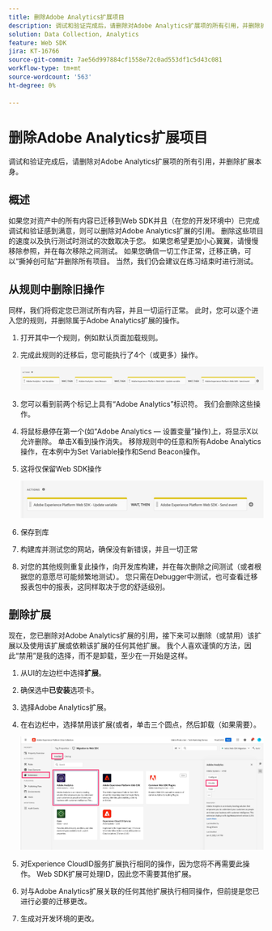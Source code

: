 ```yaml
---
title: 删除Adobe Analytics扩展项目
description: 调试和验证完成后，请删除对Adobe Analytics扩展项的所有引用，并删除扩展本身。
solution: Data Collection, Analytics
feature: Web SDK
jira: KT-16766
source-git-commit: 7ae56d997884cf1558e72c0ad553df1c5d43c081
workflow-type: tm+mt
source-wordcount: '563'
ht-degree: 0%

---
```



# 删除Adobe Analytics扩展项目

调试和验证完成后，请删除对Adobe Analytics扩展项的所有引用，并删除扩展本身。

## 概述

如果您对资产中的所有内容已迁移到Web SDK并且（在您的开发环境中）已完成调试和验证感到满意，则可以删除对Adobe Analytics扩展的引用。 删除这些项目的速度以及执行测试时测试的次数取决于您。 如果您希望更加小心翼翼，请慢慢移除参照，并在每次移除之间测试。 如果您确信一切工作正常，迁移正确，可以“撕掉创可贴”并删除所有项目。 当然，我们仍会建议在练习结束时进行测试。

## 从规则中删除旧操作

同样，我们将假定您已测试所有内容，并且一切运行正常。 此时，您可以逐个进入您的规则，并删除属于Adobe Analytics扩展的操作。

1. 打开其中一个规则，例如默认页面加载规则。
1. 完成此规则的迁移后，您可能执行了4个（或更多）操作。

   ![所有4个操作](assets/all-four-actions.jpg)

1. 您可以看到前两个标记上具有“Adobe Analytics”标识符。 我们会删除这些操作。
1. 将鼠标悬停在第一个(如“Adobe Analytics — 设置变量”操作)上，将显示X以允许删除。 单击X看到操作消失。 移除规则中的任意和所有Adobe Analytics操作，在本例中为Set Variable操作和Send Beacon操作。
1. 这将仅保留Web SDK操作

   ![仅限Web SDK操作](assets/websdk-actions-only.jpg)

1. 保存到库
1. 构建库并测试您的网站，确保没有新错误，并且一切正常
1. 对您的其他规则重复此操作，向开发库构建，并在每次删除之间测试（或者根据您的意愿尽可能频繁地测试）。 您只需在Debugger中测试，也可查看迁移报表包中的报表，这同样取决于您的舒适级别。

## 删除扩展

现在，您已删除对Adobe Analytics扩展的引用，接下来可以删除（或禁用）该扩展以及使用该扩展或依赖该扩展的任何其他扩展。 我个人喜欢谨慎的方法，因此“禁用”是我的选择，而不是卸载，至少在一开始是这样。

1. 从UI的左边栏中选择&#x200B;**扩展**。
1. 确保选中&#x200B;**已安装**&#x200B;选项卡。
1. 选择Adobe Analytics扩展。
1. 在右边栏中，选择禁用该扩展(或者，单击三个圆点，然后卸载（如果需要）。

   ![禁用Analytics扩展](assets/disable-analytics-extension.jpg)

1. 对Experience CloudID服务扩展执行相同的操作，因为您将不再需要此操作。 Web SDK扩展可处理ID，因此您不需要其他扩展。
1. 对与Adobe Analytics扩展关联的任何其他扩展执行相同操作，但前提是您已进行必要的迁移更改。
1. 生成对开发环境的更改。

